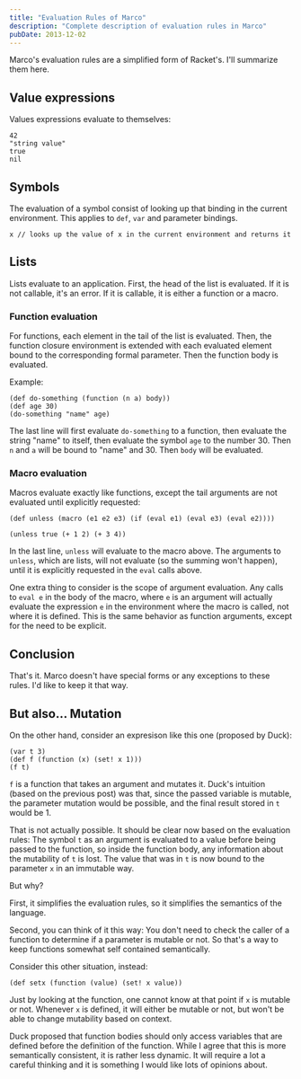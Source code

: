 ```yaml
---
title: "Evaluation Rules of Marco"
description: "Complete description of evaluation rules in Marco"
pubDate: 2013-12-02
---
```


Marco's evaluation rules are a simplified form of Racket's. I'll summarize them here.

## Value expressions

Values expressions evaluate to themselves:

```racket
42
"string value"
true
nil
```

## Symbols

The evaluation of a symbol consist of looking up that binding in the current environment. This applies to `def`, `var` and parameter bindings.

```racket
x // looks up the value of x in the current environment and returns it
```

## Lists

Lists evaluate to an application. First, the head of the list is evaluated. If it is not callable, it's an error. If it is callable, it is either a function or a macro.

### Function evaluation

For functions, each element in the tail of the list is evaluated. Then, the function closure environment is extended with each evaluated element bound to the corresponding formal parameter. Then the function body is evaluated.

Example:

```racket
(def do-something (function (n a) body))
(def age 30)
(do-something "name" age)
```

The last line will first evaluate `do-something` to a function, then evaluate the string "name" to itself, then evaluate the symbol `age` to the number 30. Then `n` and `a` will be bound to "name" and 30. Then `body` will be evaluated.

### Macro evaluation

Macros evaluate exactly like functions, except the tail arguments are not evaluated until explicitly requested:

```racket
(def unless (macro (e1 e2 e3) (if (eval e1) (eval e3) (eval e2))))

(unless true (+ 1 2) (+ 3 4))
```

In the last line, `unless` will evaluate to the macro above. The arguments to `unless`, which are lists, will not evaluate (so the summing won't happen), until it is explicitly requested in the `eval` calls above.

One extra thing to consider is the scope of argument evaluation. Any calls to `eval e` in the body of the macro, where `e` is an argument will actually evaluate the expression `e` in the environment where the macro is called, not where it is defined. This is the same behavior as function arguments, except for the need to be explicit.

## Conclusion

That's it. Marco doesn't have special forms or any exceptions to these rules. I'd like to keep it that way.

## But also... Mutation

On the other hand, consider an expresison like this one (proposed by Duck):

```racket
(var t 3)
(def f (function (x) (set! x 1)))
(f t)
```

`f` is a function that takes an argument and mutates it. Duck's intuition (based on the previous post) was that, since the passed variable is mutable, the parameter mutation would be possible, and the final result stored in `t` would be 1.

That is not actually possible. It should be clear now based on the evaluation rules: The symbol `t` as an argument is evaluated to a value before being passed to the function, so inside the function body, any information about the mutability of `t` is lost. The value that was in `t` is now bound to the parameter `x` in an immutable way.

But why?

First, it simplifies the evaluation rules, so it simplifies the semantics of the language.

Second, you can think of it this way: You don't need to check the caller of a function to determine if a parameter is mutable or not. So that's a way to keep functions somewhat self contained semantically.

Consider this other situation, instead:

```racket
(def setx (function (value) (set! x value))
```

Just by looking at the function, one cannot know at that point if `x` is mutable or not. Whenever `x` is defined, it will either be mutable or not, but won't be able to change mutability based on context.

Duck proposed that function bodies should only access variables that are defined before the definition of the function. While I agree that this is more semantically consistent, it is rather less dynamic. It will require a lot a careful thinking and it is something I would like lots of opinions about.